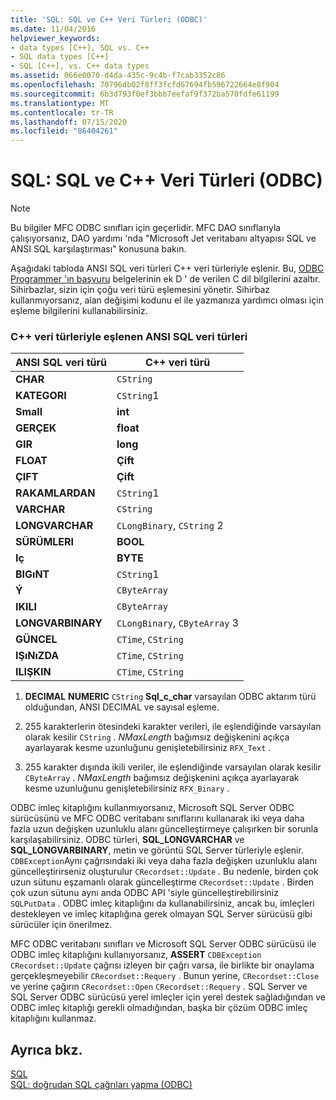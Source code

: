 ```yaml
---
title: 'SQL: SQL ve C++ Veri Türleri (ODBC)'
ms.date: 11/04/2016
helpviewer_keywords:
- data types [C++], SQL vs. C++
- SQL data types [C++]
- SQL [C++], vs. C++ data types
ms.assetid: 066e0070-d4da-435c-9c4b-f7cab3352c86
ms.openlocfilehash: 70796db02f8ff3fcfd67694fb596722664e8f904
ms.sourcegitcommit: 6b3d793f0ef3bbb7eefaf9f372ba570fdfe61199
ms.translationtype: MT
ms.contentlocale: tr-TR
ms.lasthandoff: 07/15/2020
ms.locfileid: "86404261"
---
```

# <a name="sql-sql-and-c-data-types-odbc"></a>SQL: SQL ve C++ Veri Türleri (ODBC)

> [!NOTE]
> Bu bilgiler MFC ODBC sınıfları için geçerlidir. MFC DAO sınıflarıyla çalışıyorsanız, DAO yardımı 'nda "Microsoft Jet veritabanı altyapısı SQL ve ANSI SQL karşılaştırması" konusuna bakın.

Aşağıdaki tabloda ANSI SQL veri türleri C++ veri türleriyle eşlenir. Bu, [ODBC Programmer 'ın başvuru](/sql/odbc/reference/odbc-programmer-s-reference) belgelerinin ek D ' de verilen C dil bilgilerini azaltır. Sihirbazlar, sizin için çoğu veri türü eşlemesini yönetir. Sihirbaz kullanmıyorsanız, alan değişimi kodunu el ile yazmanıza yardımcı olması için eşleme bilgilerini kullanabilirsiniz.

### <a name="ansi-sql-data-types-mapped-to-c-data-types"></a>C++ veri türleriyle eşlenen ANSI SQL veri türleri

|ANSI SQL veri türü|C++ veri türü|
|------------------------|---------------------|
|**CHAR**|`CString`|
|**KATEGORI**|`CString`1|
|**Small**|**int**|
|**GERÇEK**|**float**|
|**GIR**|**long**|
|**FLOAT**|**Çift**|
|**ÇIFT**|**Çift**|
|**RAKAMLARDAN**|`CString`1|
|**VARCHAR**|`CString`|
|**LONGVARCHAR**|`CLongBinary`, `CString` 2|
|**SÜRÜMLERI**|**BOOL**|
|**Iç**|**BYTE**|
|**BIGıNT**|`CString`1|
|**Ý**|`CByteArray`|
|**IKILI**|`CByteArray`|
|**LONGVARBINARY**|`CLongBinary`, `CByteArray` 3|
|**GÜNCEL**|`CTime`, `CString`|
|**IŞıNıZDA**|`CTime`, `CString`|
|**ILIŞKIN**|`CTime`, `CString`|

1. **DECIMAL** **NUMERIC** `CString` **Sql_c_char** varsayılan ODBC aktarım türü olduğundan, ANSI DECIMAL ve sayısal eşleme.

2. 255 karakterlerin ötesindeki karakter verileri, ile eşlendiğinde varsayılan olarak kesilir `CString` . *NMaxLength* bağımsız değişkenini açıkça ayarlayarak kesme uzunluğunu genişletebilirsiniz `RFX_Text` .

3. 255 karakter dışında ikili veriler, ile eşlendiğinde varsayılan olarak kesilir `CByteArray` . *NMaxLength* bağımsız değişkenini açıkça ayarlayarak kesme uzunluğunu genişletebilirsiniz `RFX_Binary` .

ODBC imleç kitaplığını kullanmıyorsanız, Microsoft SQL Server ODBC sürücüsünü ve MFC ODBC veritabanı sınıflarını kullanarak iki veya daha fazla uzun değişken uzunluklu alanı güncelleştirmeye çalışırken bir sorunla karşılaşabilirsiniz. ODBC türleri, **SQL_LONGVARCHAR** ve **SQL_LONGVARBINARY**, metin ve görüntü SQL Server türleriyle eşlenir. `CDBException`Aynı çağrısındaki iki veya daha fazla değişken uzunluklu alanı güncelleştirirseniz oluşturulur `CRecordset::Update` . Bu nedenle, birden çok uzun sütunu eşzamanlı olarak güncelleştirme `CRecordset::Update` . Birden çok uzun sütunu aynı anda ODBC API 'siyle güncelleştirebilirsiniz `SQLPutData` . ODBC imleç kitaplığını da kullanabilirsiniz, ancak bu, imleçleri destekleyen ve imleç kitaplığına gerek olmayan SQL Server sürücüsü gibi sürücüler için önerilmez.

MFC ODBC veritabanı sınıfları ve Microsoft SQL Server ODBC sürücüsü ile ODBC imleç kitaplığını kullanıyorsanız, **ASSERT** `CDBException` `CRecordset::Update` çağrısı izleyen bir çağrı varsa, ile birlikte bir onaylama gerçekleşmeyebilir `CRecordset::Requery` . Bunun yerine, `CRecordset::Close` ve yerine çağırın `CRecordset::Open` `CRecordset::Requery` . SQL Server ve SQL Server ODBC sürücüsü yerel imleçler için yerel destek sağladığından ve ODBC imleç kitaplığı gerekli olmadığından, başka bir çözüm ODBC imleç kitaplığını kullanmaz.

## <a name="see-also"></a>Ayrıca bkz.

[SQL](../../data/odbc/sql.md)<br/>
[SQL: doğrudan SQL çağrıları yapma (ODBC)](../../data/odbc/sql-making-direct-sql-calls-odbc.md)
